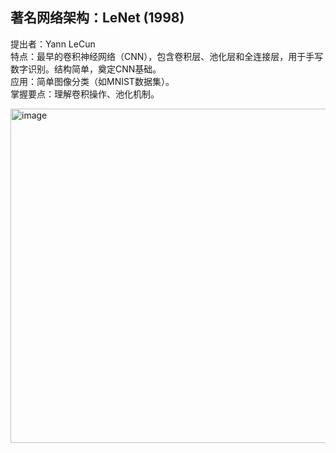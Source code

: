 ## 著名网络架构：LeNet (1998)
提出者：Yann LeCun  
特点：最早的卷积神经网络（CNN），包含卷积层、池化层和全连接层，用于手写数字识别。结构简单，奠定CNN基础。  
应用：简单图像分类（如MNIST数据集）。  
掌握要点：理解卷积操作、池化机制。  

<img width="1416" height="535" alt="image" src="https://github.com/user-attachments/assets/f2ccce70-ad11-40d2-bf71-3651aa4fd10b" />
